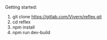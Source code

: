 
Getting started:

1. git clone https://gitlab.com/Vivern/reflex.git
2. cd reflex
3. npm install
4. npm run dev-build

